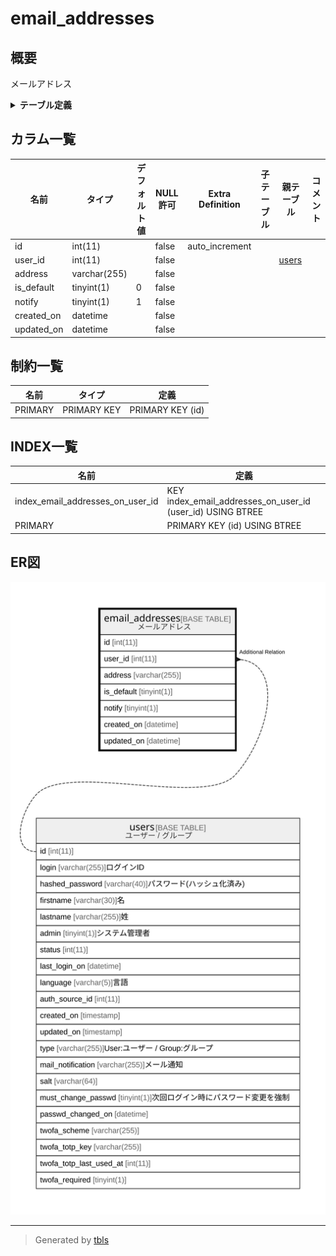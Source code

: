 # email_addresses

## 概要

メールアドレス

<details>
<summary><strong>テーブル定義</strong></summary>

```sql
CREATE TABLE `email_addresses` (
  `id` int(11) NOT NULL AUTO_INCREMENT,
  `user_id` int(11) NOT NULL,
  `address` varchar(255) NOT NULL,
  `is_default` tinyint(1) NOT NULL DEFAULT 0,
  `notify` tinyint(1) NOT NULL DEFAULT 1,
  `created_on` datetime NOT NULL,
  `updated_on` datetime NOT NULL,
  PRIMARY KEY (`id`),
  KEY `index_email_addresses_on_user_id` (`user_id`)
) ENGINE=InnoDB AUTO_INCREMENT=[Redacted by tbls] DEFAULT CHARSET=utf8mb4
```

</details>

## カラム一覧

| 名前         | タイプ          | デフォルト値       | NULL許可   | Extra Definition | 子テーブル      | 親テーブル             | コメント     |
| ---------- | ------------ | ------------ | -------- | ---------------- | ---------- | ----------------- | -------- |
| id         | int(11)      |              | false    | auto_increment   |            |                   |          |
| user_id    | int(11)      |              | false    |                  |            | [users](users.md) |          |
| address    | varchar(255) |              | false    |                  |            |                   |          |
| is_default | tinyint(1)   | 0            | false    |                  |            |                   |          |
| notify     | tinyint(1)   | 1            | false    |                  |            |                   |          |
| created_on | datetime     |              | false    |                  |            |                   |          |
| updated_on | datetime     |              | false    |                  |            |                   |          |

## 制約一覧

| 名前      | タイプ         | 定義               |
| ------- | ----------- | ---------------- |
| PRIMARY | PRIMARY KEY | PRIMARY KEY (id) |

## INDEX一覧

| 名前                               | 定義                                                         |
| -------------------------------- | ---------------------------------------------------------- |
| index_email_addresses_on_user_id | KEY index_email_addresses_on_user_id (user_id) USING BTREE |
| PRIMARY                          | PRIMARY KEY (id) USING BTREE                               |

## ER図

![er](email_addresses.svg)

---

> Generated by [tbls](https://github.com/k1LoW/tbls)
